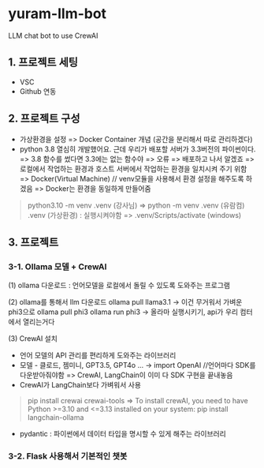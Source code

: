 # yuram-llm-bot
LLM chat bot to use CrewAI

## 1. 프로젝트 세팅
- VSC
- Github 연동

## 2. 프로젝트 구성
- 가상환경을 설정 => Docker Container 개념 (공간을 분리해서 따로 관리하겠다)
- python 3.8 열심히 개발했어요. 근데 우리가 배포할 서버가 3.3버전의 파이썬이다.
    => 3.8 함수를 썼다면 3.3에는 없는 함수야 => 오류 => 배포하고 나서 알겠죠
    => 로컬에서 작업하는 환경과 호스트 서버에서 작업하는 환경을 일치시켜 주기 위함
    => Docker(Virtual Machine) // venv모듈을 사용해서 환경 설정을 해주도록 하겠음
    => Docker는 환경을 동일하게 만들어줌

> python3.10 -m venv .venv (강사님) => python -m venv .venv (유람컴)
.venv (가상환경) : 실행시켜야함 => .venv/Scripts/activate (windows)

## 3. 프로젝트

### 3-1. Ollama 모델 + CrewAI

(1) ollama 다운로드 : 언어모델을 로컬에서 돌릴 수 있도록 도와주는 프로그램

(2) ollama를 통해서 llm 다운로드
    ollama pull llama3.1 -> 이건 무거워서 가벼운 phi3으로
    ollama pull phi3
    ollama run phi3 -> 올라마 실행시키기, api가 우리 컴터에서 열리는거다

(3) CrewAI 설치
- 언어 모델의 API 관리를 편리하게 도와주는 라이브러리
- 모델 - 클로드, 젬미니, GPT3.5, GPT4o ... -> import OpenAI //언어마다 SDK를 다운받아줘야함
    => CrewAI, LangChain이 이미 다 SDK 구현을 끝내놓음
- CrewAI가 LangChain보다 가벼워서 사용 

> pip install crewai crewai-tools => To install crewAI, you need to have Python >=3.10 and <=3.13 installed on your system:
> pip install langchain-ollama

- pydantic : 파이썬에서 데이터 타입을 명시할 수 있게 해주는 라이브러리

### 3-2. Flask 사용해서 기본적인 챗봇 